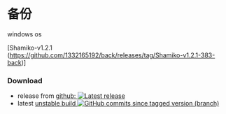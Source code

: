 # 备份
windows os

[Shamiko-v1.2.1 (https://github.com/1332165192/back/releases/tag/Shamiko-v1.2.1-383-back)] 

### Download
- release
  from [github: ![Latest release](https://img.shields.io/github/release/skylot/jadx.svg)](https://github.com/skylot/jadx/releases/latest)
- latest [unstable build ![GitHub commits since tagged version (branch)](https://img.shields.io/github/commits-since/skylot/jadx/latest/master)](https://nightly.link/skylot/jadx/workflows/build-artifacts/master)
